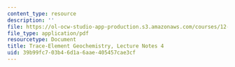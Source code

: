 ```yaml
---
content_type: resource
description: ''
file: https://ol-ocw-studio-app-production.s3.amazonaws.com/courses/12-479-trace-element-geochemistry-spring-2013/39b99fc703b46d1a6aae405457cae3cf_MIT12_479S13_lec4.pdf
file_type: application/pdf
resourcetype: Document
title: Trace-Element Geochemistry, Lecture Notes 4
uid: 39b99fc7-03b4-6d1a-6aae-405457cae3cf
---
```

